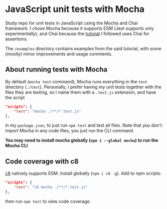 # JavaScript unit tests with Mocha

Study repo for unit tests in JavaScript using the Mocha and Chai framework. I chose Mocha because it supports ESM (Jest supports only experimentally), and Chai because the [tutorial](https://blog.logrocket.com/a-quick-and-complete-guide-to-mocha-testing-d0e0ea09f09d/#ismochajsabddtool) I followed uses Chai for assertions.

The `/examples` directory contains examples from the said tutorial, with some (mostly) minor improvements and usage comments.

## About running tests with Mocha

By default (`mocha test` command), Mocha runs everything in the `test` directory (`./test`). Personally, I prefer having my unit tests together with the files they are testing, so I name them with a `.test.js` extension, and have the script

```json
"scripts": {
    "test": "mocha ./**/*.test.js"
},
```

in my `package.json`, to just run `npm test` and test all files. Note that you don't import Mocha in any code files, you just run the CLI command.

**You may need to install mocha globally (`npm i --global mocha`) to run the Mocha CLI**

## Code coverage with c8

[c8](https://github.com/bcoe/c8/) natively supports ESM. Install globally (`npm i c8 -g`). Add to npm scripts:

```json
"scripts": {
    "test": "c8 mocha ./**/*.test.js"
},
```

then run `npm test` to view code coverage.
